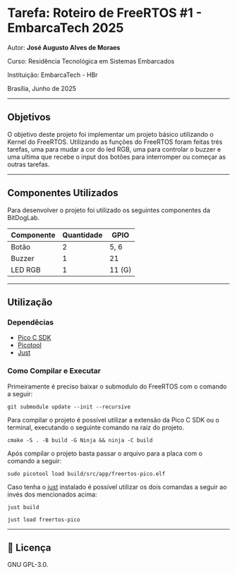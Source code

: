 
# Tarefa: Roteiro de FreeRTOS #1 - EmbarcaTech 2025

Autor: **José Augusto Alves de Moraes**

Curso: Residência Tecnológica em Sistemas Embarcados

Instituição: EmbarcaTech - HBr

Brasília, Junho de 2025

---

## Objetivos

O objetivo deste projeto foi implementar um projeto básico utilizando o Kernel do FreeRTOS. Utilizando as funções do FreeRTOS foram feitas trés tarefas, uma para mudar a cor do led RGB, uma para controlar o buzzer e uma ultima que recebe o input dos botões para interromper ou começar as outras tarefas.

---

## Componentes Utilizados

Para desenvolver o projeto foi utilizado os seguintes componentes da BitDogLab.

| Componente         | Quantidade | GPIO               |
| ------------------ | ---------- | -------------------|
| Botão              | 2          | 5, 6               |
| Buzzer             | 1          | 21                 |
| LED RGB            | 1          | 11 (G)             |

---

## Utilização

### Dependêcias

- [Pico C SDK](https://github.com/raspberrypi/pico-sdk)
- [Picotool](https://github.com/raspberrypi/picotool)
- [Just](https://github.com/casey/just)

### Como Compilar e Executar

Primeiramente é preciso baixar o submodulo do FreeRTOS com o comando a seguir:

`git submodule update --init --recursive`

Para compilar o projeto é possível utilizar a extensão da Pico C SDK ou o terminal, executando o seguinte comando na raiz do projeto.

`cmake -S . -B build -G Ninja && ninja -C build`

Após compilar o projeto basta passar o arquivo para a placa com o comando a seguir:

`sudo picotool load build/src/app/freertos-pico.elf`

Caso tenha o [just](https://github.com/casey/just) instalado é possível utilizar os dois comandas a seguir ao invés dos mencionados acima:

`just build`

`just load freertos-pico`

---

## 📜 Licença

GNU GPL-3.0.
